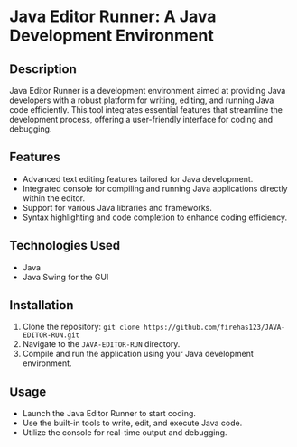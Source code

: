 # Java Editor Runner: A Java Development Environment

## Description
Java Editor Runner is a development environment aimed at providing Java developers with a robust platform for writing, editing, and running Java code efficiently. This tool integrates essential features that streamline the development process, offering a user-friendly interface for coding and debugging.

## Features
- Advanced text editing features tailored for Java development.
- Integrated console for compiling and running Java applications directly within the editor.
- Support for various Java libraries and frameworks.
- Syntax highlighting and code completion to enhance coding efficiency.

## Technologies Used
- Java
- Java Swing for the GUI

## Installation
1. Clone the repository: `git clone https://github.com/firehas123/JAVA-EDITOR-RUN.git`
2. Navigate to the `JAVA-EDITOR-RUN` directory.
3. Compile and run the application using your Java development environment.

## Usage
- Launch the Java Editor Runner to start coding.
- Use the built-in tools to write, edit, and execute Java code.
- Utilize the console for real-time output and debugging.
